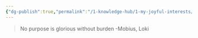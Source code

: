 ```yaml
---
{"dg-publish":true,"permalink":"/1-knowledge-hub/1-my-joyful-interests/self-help-phycology/quotes/","noteIcon":""}
---
```


>No purpose is glorious without burden -Mobius, Loki
>